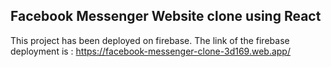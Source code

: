 ## Facebook Messenger Website clone using React

This project has been deployed on firebase. The link of the firebase deployment is :  https://facebook-messenger-clone-3d169.web.app/
